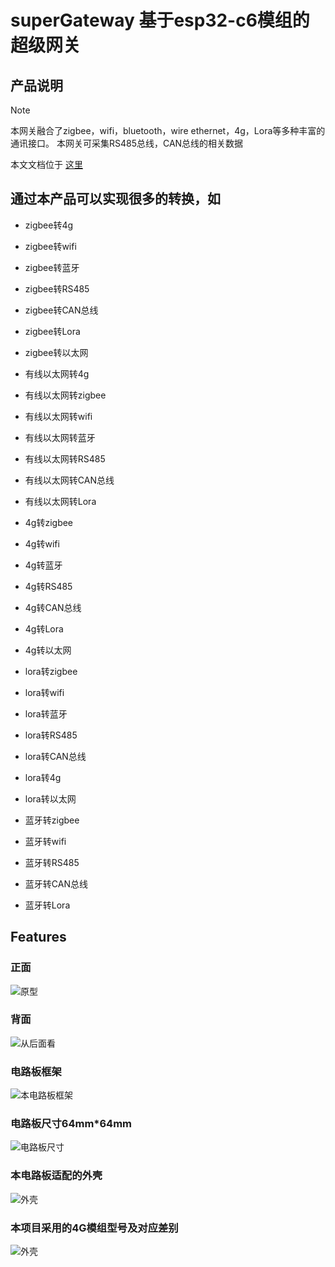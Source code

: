 # superGateway 基于esp32-c6模组的超级网关

## 产品说明
> [!NOTE]
> 本网关融合了zigbee，wifi，bluetooth，wire ethernet，4g，Lora等多种丰富的通讯接口。
> 本网关可采集RS485总线，CAN总线的相关数据

本文文档位于 [这里](https://medium.com/@yongxiangliu/a-super-gateway-with-wired-ethernet-4g-lora-zigbee-rs485-can-bus-wifi-bluetooth-and-zigbee-c2f3361c1a2d)

## 通过本产品可以实现很多的转换，如

* zigbee转4g
* zigbee转wifi
* zigbee转蓝牙
* zigbee转RS485
* zigbee转CAN总线
* zigbee转Lora
* zigbee转以太网

* 有线以太网转4g
* 有线以太网转zigbee
* 有线以太网转wifi
* 有线以太网转蓝牙
* 有线以太网转RS485
* 有线以太网转CAN总线
* 有线以太网转Lora

* 4g转zigbee
* 4g转wifi
* 4g转蓝牙
* 4g转RS485
* 4g转CAN总线
* 4g转Lora
* 4g转以太网

* lora转zigbee
* lora转wifi
* lora转蓝牙
* lora转RS485
* lora转CAN总线
* lora转4g
* lora转以太网

* 蓝牙转zigbee
* 蓝牙转wifi
* 蓝牙转RS485
* 蓝牙转CAN总线
* 蓝牙转Lora


## Features
### 正面
![原型](image/protype.jpg)

### 背面
![从后面看](image/back.jpg)

### 电路板框架
![本电路板框架](image/framework.png)

### 电路板尺寸64mm*64mm
![电路板尺寸](image/尺寸.png)

### 本电路板适配的外壳
![外壳](image/外壳.png)

### 本项目采用的4G模组型号及对应差别
![外壳](image/4g-module.png)

